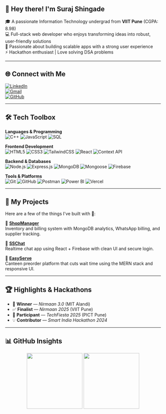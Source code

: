 ## 👋 Hey there! I'm Suraj Shingade

🎓 A passionate Information Technology undergrad from **VIIT Pune** (CGPA: 8.98)  
💻 Full-stack web developer who enjoys transforming ideas into robust, user-friendly solutions  
🚀 Passionate about building scalable apps with a strong user experience  
⚡ Hackathon enthusiast | Love solving DSA problems  

---

## 🌐 Connect with Me

[![LinkedIn](https://img.shields.io/badge/LinkedIn-blue?style=for-the-badge&logo=linkedin&logoColor=white)](https://www.linkedin.com/in/suraj-shingade-77b829290/)  
[![Gmail](https://img.shields.io/badge/Gmail-red?style=for-the-badge&logo=gmail&logoColor=white)](mailto:shingadesuraj59@gmail.com)  
[![GitHub](https://img.shields.io/badge/GitHub-black?style=for-the-badge&logo=github&logoColor=white)](https://github.com/shingadesuraj59)

---

## 🛠️ Tech Toolbox

**Languages & Programming**  
![C++](https://img.shields.io/badge/C++-00599C?style=for-the-badge&logo=cplusplus&logoColor=white)
![JavaScript](https://img.shields.io/badge/JavaScript-F7DF1E?style=for-the-badge&logo=javascript&logoColor=black)
![SQL](https://img.shields.io/badge/SQL-4479A1?style=for-the-badge&logo=mysql&logoColor=white)

**Frontend Development**  
![HTML5](https://img.shields.io/badge/HTML5-E34F26?style=for-the-badge&logo=html5&logoColor=white)
![CSS3](https://img.shields.io/badge/CSS3-1572B6?style=for-the-badge&logo=css3&logoColor=white)
![TailwindCSS](https://img.shields.io/badge/TailwindCSS-38B2AC?style=for-the-badge&logo=tailwind-css&logoColor=white)
![React](https://img.shields.io/badge/React-20232A?style=for-the-badge&logo=react&logoColor=61DAFB)
![Context API](https://img.shields.io/badge/Context_API-764ABC?style=for-the-badge&logo=react&logoColor=white)

**Backend & Databases**  
![Node.js](https://img.shields.io/badge/Node.js-339933?style=for-the-badge&logo=node.js&logoColor=white)
![Express.js](https://img.shields.io/badge/Express.js-404D59?style=for-the-badge&logo=express&logoColor=white)
![MongoDB](https://img.shields.io/badge/MongoDB-47A248?style=for-the-badge&logo=mongodb&logoColor=white)
![Mongoose](https://img.shields.io/badge/Mongoose-880000?style=for-the-badge&logo=mongoose&logoColor=white)
![Firebase](https://img.shields.io/badge/Firebase-FFCA28?style=for-the-badge&logo=firebase&logoColor=black)

**Tools & Platforms**  
![Git](https://img.shields.io/badge/Git-F05032?style=for-the-badge&logo=git&logoColor=white)
![GitHub](https://img.shields.io/badge/GitHub-181717?style=for-the-badge&logo=github&logoColor=white)
![Postman](https://img.shields.io/badge/Postman-FF6C37?style=for-the-badge&logo=postman&logoColor=white)
![Power BI](https://img.shields.io/badge/PowerBI-F2C811?style=for-the-badge&logo=powerbi&logoColor=black)
![Vercel](https://img.shields.io/badge/Vercel-000000?style=for-the-badge&logo=vercel&logoColor=white)

---

## 💼 My Projects

Here are a few of the things I've built with 💖:

🛒 **[ShopManager](https://github.com/shingadesuraj59/ShopManager-Smart-Inventory-Management-App)**  
Inventory and billing system with MongoDB analytics, WhatsApp billing, and supplier tracking.

💬 **[SSChat](https://github.com/shingadesuraj59/SSChat-Realtime-Chat-App)**  
Realtime chat app using React + Firebase with clean UI and secure login.

🍴 **[EasyServe](https://github.com/shingadesuraj59/EasyServe-Canteen-Preorder-App)**  
Canteen preorder platform that cuts wait time using the MERN stack and responsive UI.

---

## 🏆 Highlights & Hackathons

- 🥇 **Winner** — *Nirmaan 3.0* (MIT Alandi)  
- ✅ **Finalist** — *Nirmaan 2025* (VIIT Pune)  
- 🧠 **Participant** — *TechFiesta 2025* (PICT Pune)  
- 💡 **Contributor** — *Smart India Hackathon 2024*

---

## 📊 GitHub Insights

<p align="center">
  <img src="https://github-readme-stats.vercel.app/api?username=shingadesuraj59&show_icons=true&theme=radical" height="180" />
  <img src="https://github-readme-stats.vercel.app/api/top-langs/?username=shingadesuraj59&layout=compact&theme=radical" height="180"/>
</p>

